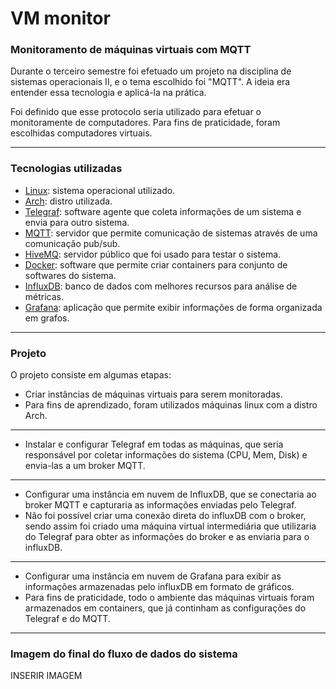# VM monitor

### Monitoramento de máquinas virtuais com MQTT

Durante o terceiro semestre foi efetuado um projeto na disciplina de sistemas operacionais II, e o tema escolhido foi "MQTT". A ideia era entender essa tecnologia e aplicá-la na prática.

Foi definido que esse protocolo seria utilizado para efetuar o monitoramente de computadores. Para fins de praticidade, foram escolhidas computadores virtuais.

<hr>

### Tecnologias utilizadas
- [Linux](https://pt.wikipedia.org/wiki/Linux): sistema operacional utilizado.
- [Arch](https://archlinux.org/): distro utilizada.
- [Telegraf](https://www.influxdata.com/time-series-platform/telegraf/): software agente que coleta informações de um sistema e envia para outro sistema.
- [MQTT](https://mqtt.org/): servidor que permite comunicação de sistemas através de uma comunicação pub/sub.
- [HiveMQ](https://www.hivemq.com/): servidor público que foi usado para testar o sistema.
- [Docker](https://www.docker.com/): software que permite criar containers para conjunto de softwares do sistema.
- [InfluxDB](https://www.influxdata.com/): banco de dados com melhores recursos para análise de métricas.
- [Grafana](https://grafana.com/): aplicação que permite exibir informações de forma organizada em grafos.

<hr>

### Projeto
O projeto consiste em algumas etapas:

- Criar instâncias de máquinas virtuais para serem monitoradas.
- Para fins de aprendizado, foram utilizados máquinas linux com a distro Arch.
  
<hr>

- Instalar e configurar Telegraf em todas as máquinas, que seria responsável por coletar informações do sistema (CPU, Mem, Disk) e envia-las a um broker MQTT.

<hr>

- Configurar uma instância em nuvem de InfluxDB, que se conectaria ao broker MQTT e capturaria as informações enviadas pelo Telegraf.
- Não foi possível criar uma conexão direta do influxDB com o broker, sendo assim foi criado uma máquina virtual intermediária que utilizaria do Telegraf para obter as informações do broker e as enviaria para o influxDB.
  
<hr>

- Configurar uma instância em nuvem de Grafana para exibir as informações armazenadas pelo influxDB em formato de gráficos.
- Para fins de praticidade, todo o ambiente das máquinas virtuais foram armazenados em containers, que já continham as configurações do Telegraf e do MQTT.

<hr>

### Imagem do final do fluxo de dados do sistema

INSERIR IMAGEM
























